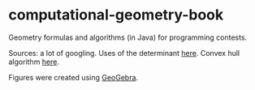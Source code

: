 # computational-geometry-book
Geometry formulas and algorithms (in Java) for programming contests.

Sources: a lot of googling. Uses of the determinant [here](https://www.purplemath.com/modules/detprobs.htm). Convex hull algorithm [here](https://en.wikibooks.org/wiki/Algorithm_Implementation/Geometry/Convex_hull/Monotone_chain).

Figures were created using [GeoGebra](https://www.geogebra.org/).
